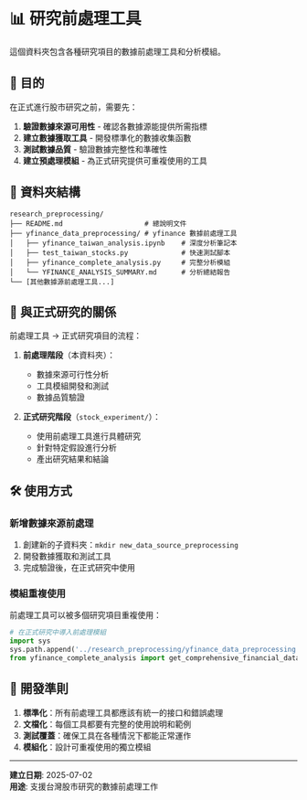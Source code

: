 # 📊 研究前處理工具

這個資料夾包含各種研究項目的數據前處理工具和分析模組。

## 🎯 目的

在正式進行股市研究之前，需要先：
1. **驗證數據來源可用性** - 確認各數據源能提供所需指標
2. **建立數據獲取工具** - 開發標準化的數據收集函數
3. **測試數據品質** - 驗證數據完整性和準確性
4. **建立預處理模組** - 為正式研究提供可重複使用的工具

## 📁 資料夾結構

```
research_preprocessing/
├── README.md                    # 總說明文件
├── yfinance_data_preprocessing/ # yfinance 數據前處理工具
│   ├── yfinance_taiwan_analysis.ipynb    # 深度分析筆記本
│   ├── test_taiwan_stocks.py             # 快速測試腳本
│   ├── yfinance_complete_analysis.py     # 完整分析模組
│   └── YFINANCE_ANALYSIS_SUMMARY.md      # 分析總結報告
└── [其他數據源前處理工具...]
```

## 🔄 與正式研究的關係

前處理工具 → 正式研究項目的流程：

1. **前處理階段**（本資料夾）：
   - 數據來源可行性分析
   - 工具模組開發和測試
   - 數據品質驗證

2. **正式研究階段**（`stock_experiment/`）：
   - 使用前處理工具進行具體研究
   - 針對特定假設進行分析
   - 產出研究結果和結論

## 🛠️ 使用方式

### 新增數據來源前處理

1. 創建新的子資料夾：`mkdir new_data_source_preprocessing`
2. 開發數據獲取和測試工具
3. 完成驗證後，在正式研究中使用

### 模組重複使用

前處理工具可以被多個研究項目重複使用：

```python
# 在正式研究中導入前處理模組
import sys
sys.path.append('../research_preprocessing/yfinance_data_preprocessing')
from yfinance_complete_analysis import get_comprehensive_financial_data
```

## 📝 開發準則

1. **標準化**：所有前處理工具都應該有統一的接口和錯誤處理
2. **文檔化**：每個工具都要有完整的使用說明和範例
3. **測試覆蓋**：確保工具在各種情況下都能正常運作
4. **模組化**：設計可重複使用的獨立模組

---

**建立日期**: 2025-07-02  
**用途**: 支援台灣股市研究的數據前處理工作